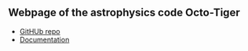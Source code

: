 ## Webpage of the astrophysics code Octo-Tiger

* [GitHUb repo](https://github.com/STEllAR-GROUP/octotiger)
* [Documentation](https://stellar-group.github.io/octotiger/doc/html/)

